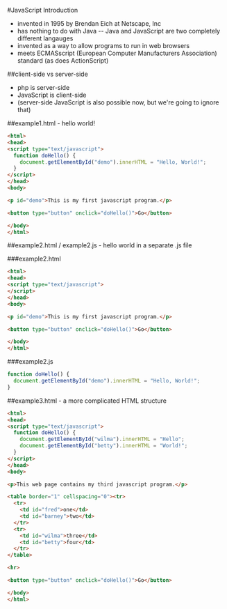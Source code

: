 #JavaScript Introduction

* invented in 1995 by Brendan Eich at Netscape, Inc
* has nothing to do with Java -- Java and JavaScript are two completely different langauges
* invented as a way to allow programs to run in web browsers
* meets ECMASscript (European Computer Manufacturers Association) standard (as does ActionScript)

##client-side vs server-side

* php is server-side
* JavaScript is client-side
* (server-side JavaScript is also possible now, but we're going to ignore that)

##example1.html - hello world!

```html
<html>
<head>
<script type="text/javascript">
  function doHello() {
    document.getElementById("demo").innerHTML = "Hello, World!";
  }
</script>
</head>
<body>

<p id="demo">This is my first javascript program.</p>

<button type="button" onclick="doHello()">Go</button>

</body>
</html> 
```

##example2.html / example2.js - hello world in a separate .js file

###example2.html

```html
<html>
<head>
<script type="text/javascript">
</script>
</head>
<body>

<p id="demo">This is my first javascript program.</p>

<button type="button" onclick="doHello()">Go</button>

</body>
</html> 
```
###example2.js

```javascript
function doHello() {
  document.getElementById("demo").innerHTML = "Hello, World!";
}
```

##example3.html - a more complicated HTML structure

```html
<html>
<head>
<script type="text/javascript">
  function doHello() {
    document.getElementById("wilma").innerHTML = "Hello";
    document.getElementById("betty").innerHTML = "World!";
  }
</script>
</head>
<body>

<p>This web page contains my third javascript program.</p>

<table border="1" cellspacing="0"><tr>
  <tr>
    <td id="fred">one</td>
    <td id="barney">two</td>
  </tr>
  <tr>
    <td id="wilma">three</td>
    <td id="betty">four</td>
  </tr>
</table>

<hr>

<button type="button" onclick="doHello()">Go</button>

</body>
</html> 
```
